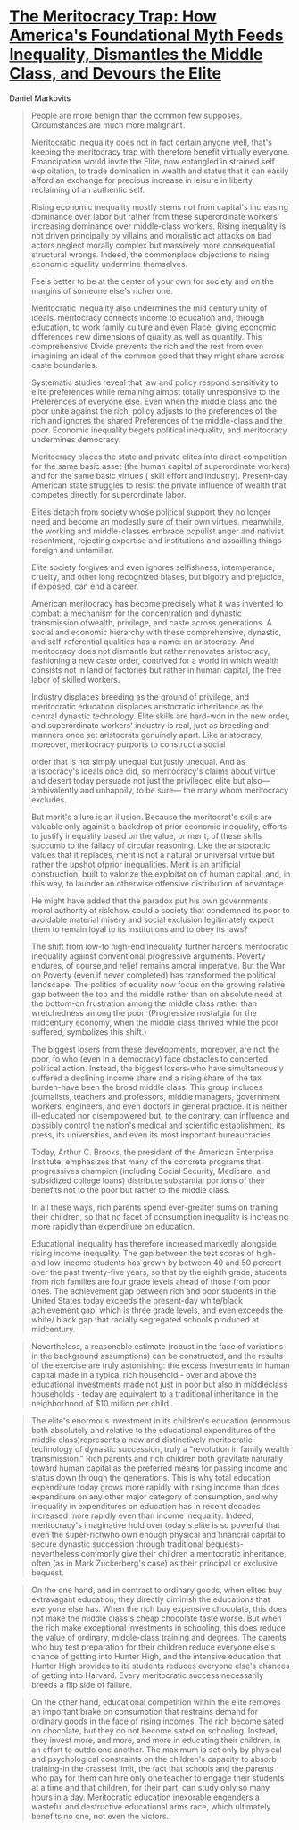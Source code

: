 # [The Meritocracy Trap: How America's Foundational Myth Feeds Inequality, Dismantles the Middle Class, and Devours the Elite](https://www.amazon.com/Meritocracy-Trap-Foundational-Inequality-Dismantles-ebook/dp/B07MGDKDQN/ref=sr_1_1)

 Daniel Markovits

> People are more benign than the common few supposes. Circumstances are much more malignant.
>
> Meritocratic inequality does not in fact certain anyone well, that's keeping the meritocracy trap with therefore benefit virtually everyone. Emancipation would invite the Elite, now entangled in strained self exploitation, to trade domination in wealth and status that it can easily afford an exchange for precious increase in leisure in liberty, reclaiming of an authentic self.
>
> Rising economic inequality mostly stems not from capital's increasing dominance over labor but rather from these superordinate workers' increasing dominance over middle-class workers. Rising inequality is not driven principally by villains and moralistic act attacks on bad actors neglect morally complex but massively more consequential structural wrongs. Indeed, the commonplace objections to rising economic equality undermine themselves.
>
> Feels better to be at the center of your own for society and on the margins of someone else's richer one.
>
> Meritocratic inequality also undermines the mid century unity of ideals. meritocracy connects income to education and, through education, to work family culture and even Place, giving economic differences new dimensions of quality as well as quantity. This comprehensive Divide prevents the rich and the rest from even imagining an ideal of the common good that they might share across caste boundaries.
>
> Systematic studies reveal that law and policy respond sensitivity to elite preferences while remaining almost totally unresponsive to the Preferences of everyone else. Even when the middle class and the poor unite against the rich, policy adjusts to the preferences of the rich and ignores the shared Preferences of the middle-class and the poor. Economic inequality begets political inequality, and meritocracy undermines democracy.
>
> Meritocracy places the state and private elites into direct competition for the same basic asset (the human capital of superordinate workers) and for the same basic virtues ( skill effort and industry). Present-day American state struggles to resist the private influence of wealth that competes directly for superordinate labor.
>
> Elites detach from society whose political support they no longer need and become an modestly sure of their own virtues. meanwhile, the working and middle-classes embrace populist anger and nativist resentment, rejecting expertise and institutions and assailling things foreign and unfamiliar.
>
> Elite society forgives and even ignores selfishness, intemperance, cruelty, and other long recognized biases, but bigotry and prejudice, if exposed, can end a career.
>
> American meritocracy has become precisely what it was invented to combat: a mechanism for the concentration and dynastic transmission ofwealth, privilege, and caste across generations. A social and economic hierarchy with these comprehensive, dynastic, and self-referential qualities has a name: an aristocracy. And meritocracy does not dismantle but rather renovates aristocracy, fashioning a new caste order, contrived for a world in which wealth consists not in land or factories but rather in human capital, the free labor of skilled workers.
>
> Industry displaces breeding as the ground of privilege, and meritocratic education displaces aristocratic inheritance as the central dynastic technology. Elite skills are hard-won in the new order, and superordinate workers' industry is real, just as breeding and manners once set aristocrats genuinely apart. Like aristocracy, moreover, meritocracy purports to construct a social
>
> order that is not simply unequal but justly unequal. And as aristocracy's ideals once did, so meritocracy's claims about virtue and desert today persuade not just the privileged elite but also—ambivalently and unhappily, to be sure— the many whom meritocracy excludes.
>
> But merit's allure is an illusion. Because the meritocrat's skills are valuable only against a backdrop of prior economic inequality, efforts to justify inequality based on the value, or merit, of these skills succumb to the fallacy of circular reasoning. Like the aristocratic values that it replaces, merit is not a natural or universal virtue but rather the upshot ofprior inequalities. Merit is an artificial construction, built to valorize the exploitation of human capital, and, in this way, to launder an otherwise offensive distribution of advantage.
>
> He might have added that the paradox put his own governments moral  authority at risk:how could a society that condemned its poor to avoidable material misery and social exclusion legitimately expect them to remain loyal to its institutions and to obey its laws?
>
> The shift from low-to high-end inequality further hardens meritocratic inequality against conventional progressive arguments. Poverty endures, of course,and relief remains amoral imperative. But the War on Poverty (even if never completed) has transformed the political landscape. The politics of equality now focus on the growing relative gap between the top and the middle rather than on absolute need at the bottom-on frustration among the middle class rather than wretchedness among the poor. (Progressive nostalgia for the midcentury economy, when the middle class thrived while the poor suffered, symbolizes this shift.)
>
> The biggest losers from these developments, moreover, are not the poor, fo who (even in a democracy) face obstacles to concerted political action. Instead, the biggest losers-who have simultaneously suffered a declining income share and a rising share of the tax burden-have been the broad middle class. This group includes journalists, teachers and professors, middle managers, government workers, engineers, and even doctors in general practice. It is neither ill-educated nor disempowered but, to the contrary, can influence and possibly control the nation's medical and scientific establishment, its press, its universities, and even its most important bureaucracies.
>
> Today, Arthur C. Brooks, the president of the American Enterprise
>Institute, emphasizes that many of the concrete programs that
>progressives champion (including Social Security, Medicare, and
>subsidized college loans) distribute substantial portions of their
>benefits not to the poor but rather to the middle class.
>
> In all these ways, rich parents spend ever-greater sums on training their children, so that no facet of consumption inequality is increasing more rapidly than expenditure on education.
>
> Educational inequality has therefore increased markedly alongside rising income inequality. The gap between the test scores of high- and low-income students has grown by between 40 and 50 percent over the past twenty-five years, so that by the eighth grade, students from rich families are four grade levels ahead of those from poor ones. The achievement gap between rich and poor students in the United States today exceeds the present-day white/black achievement gap, which is three grade levels, and even exceeds the white/ black gap that racially segregated schools produced at midcentury.

> Nevertheless, a reasonable estimate (robust in the face of
  variations in the background assumptions) can be constructed, and
  the results of the exercise are truly astonishing: the excess
  investments in human capital made in a typical rich household - over
  and above the educational investments made not just in poor but also
  in middleclass households - today are equivalent to a traditional
  inheritance in the neighborhood of $10 million per child .

> The elite's enormous investment in its children's education
  (enormous both absolutely and relative to the educational
  expenditures of the middle class)represents a new and distinctively
  meritocratic technology of dynastic succession, truly a "revolution
  in family wealth transmission." Rich parents and rich children both
  gravitate naturally toward human capital as the preferred means for
  passing income and status down through the generations. This is why
  total education expenditure today grows more rapidly with rising
  income than does expenditure on any other major category of
  consumption, and why inequality in expenditures on education has in
  recent decades increased more rapidly even than income
  inequality. Indeed, meritocracy's imaginative hold over today's
  elite is so powerful that even the super-richwho own enough physical
  and financial capital to secure dynastic succession through
  traditional bequests-nevertheless commonly give their children a
  meritocratic inheritance, often (as in Mark Zuckerberg's case) as
  their principal or exclusive bequest.


> On the one hand, and in contrast to ordinary goods, when elites buy
  extravagant education, they directly diminish the educations that
  everyone else has. When the rich buy expensive chocolate, this does
  not make the middle class's cheap chocolate taste worse. But when
  the rich make exceptional investments in schooling, this does reduce
  the value of ordinary, middle-class training and degrees. The
  parents who buy test preparation for their children reduce everyone
  else's chance of getting into Hunter High, and the intensive
  education that Hunter High provides to its students reduces everyone
  else's chances of getting into Harvard. Every meritocratic success
  necessarily breeds a flip side of failure.

> On the other hand, educational competition within the elite removes
  an important brake on consumption that restrains demand for ordinary
  goods in the face of rising incomes. The rich become sated on
  chocolate, but they do not become sated on schooling. Instead, they
  invest more, and more, and more in educating their children, in an
  effort to outdo one another. The maximum is set only by physical and
  psychological constraints on the children's capacity to absorb
  training-in the crassest limit, the fact that schools and the
  parents who pay for them can hire only one teacher to engage their
  students at a time and that children, for their part, can study only
  so many hours in a day. Meritocratic education inexorable engenders
  a wasteful and destructive educational arms race, which ultimately
  benefits no one, not even the victors.

